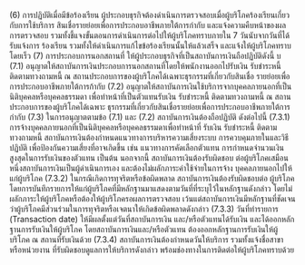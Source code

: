 (6) การปฏิบัติเมื่อมีข้อร้องเรียน
ผู้ประกอบธุรกิจต้องดำเนินการตรวจสอบเมื่อผู้บริโภคร้องเรียนเกี่ยวกับการใช้บริการ
สินเชื่อรายย่อยเพื่อการประกอบอาชีพภายใต้การกํากับ และแจ้งความคืบหน้าของผลการตรวจสอบ
รวมทั้งชี้แจงขั้นตอนการดำเนินการต่อไปให้ผู้บริโภคทราบภายใน 7 วันนับจากวันที่ได้รับแจ้งการ
ร้องเรียน รวมทั้งให้ดำเนินการแก้ไขข้อร้องเรียนนั้นให้แล้วเสร็จ และแจ้งให้ผู้บริโภคทราบโดยเร็ว
(7) การประกอบการนอกสถานที่
ให้ผู้ประกอบธุรกิจที่เป็นสถาบันการเงินถือปฏิบัติดังนี้
บ
(7.1) อนุญาตให้สถาบันการเงินประกอบการนอกสถานที่โดยให้พนักงานออกไปรับเงิน
รับชำระหนี้ ติดตามทวงถามหนี้ ณ สถานประกอบการของผู้บริโภคได้เฉพาะธุรกรรมที่เกี่ยวกับสินเชื่อ
รายย่อยเพื่อการประกอบอาชีพภายใต้การก้ากับ
(7.2) อนุญาตให้สถาบันการเงินใช้บริการจากบุคคลภายนอกที่เป็นนิติบุคคลหรือบุคคลธรรมดา
เพื่อทําหน้าที่เป็นตัวแทนรับเงิน รับชำระหนี้ ติดตามทวงถามหนี้ ณ สถานประกอบการของผู้บริโภคได้เฉพาะ
ธุรกรรมที่เกี่ยวกับสินเชื่อรายย่อยเพื่อการประกอบอาชีพภายใต้การกำกับ
(7.3) ในการอนุญาตตามข้อ (7.1) และ (7.2) สถาบันการเงินต้องถือปฏิบัติ ดังต่อไปนี้
(7.3.1) การจ้างบุคคลภายนอกที่เป็นนิติบุคคลหรือบุคคลธรรมดาเพื่อทำหน้าที่
รับเงิน รับชำระหนี้ ติดตามทวงถามหนี้ สถาบันการเงินต้องกำหนดแนวทางการบริหารความเสี่ยงระบบ
การควบคุมภายในและวิธีปฏิบัติ เพื่อป้องกันความเสี่ยงที่อาจเกิดขึ้น เช่น แนวทางการคัดเลือกตัวแทน
การกําหนดจํานวนเงินสูงสุดในการรับเงินของตัวแทน เป็นต้น นอกจากนี้ สถาบันการเงินต้องรับผิดชอบ
ต่อผู้บริโภคเสมือนหนึ่งสถาบันการเงินเป็นผู้ดำเนินการเอง และต้องไม่ผลักภาระค่าใช้จ่ายในการจ้าง
บุคคลภายนอกไปให้แก่ผู้บริโภค
(7.3.2) ในกรณีเกิดการทุจริตหรือข้อผิดพลาด สถาบันการเงินต้องรับผิดชอบต่อ
ผู้บริโภค โดยการบันทึกรายการให้แก่ผู้บริโภคที่มีหลักฐานมาแสดงตามวันที่ที่ระบุไว้ในหลักฐานดังกล่าว
โดยไม่ผลักภาระให้ผู้บริโภคหรือต้องให้ผู้บริโภครอผลการตรวจสอบ เว้นแต่สถาบันการเงินมีหลักฐานที่ชัดเจน
ว่าผู้บริโภคมีส่วนร่วมในการทุจริตหรือเจตนาให้เกิดข้อผิดพลาดดังกล่าว
(7.3.3) วันที่ทํารายการ (Transaction date) ให้มีผลตั้งแต่วันที่สถาบันการเงิน
และ/หรือตัวแทนได้รับเงิน และได้ออกหลักฐานการรับเงินให้ผู้บริโภค โดยสถาบันการเงินและ/หรือตัวแทน
ต้องออกหลักฐานการรับเงินให้ผู้บริโภค ณ สถานที่รับเงินด้วย
(7.3.4) สถาบันการเงินต้องกำหนดวันให้บริการ รวมทั้งแจ้งชื่อสาขาหรือหน่วยงาน
ที่รับผิดชอบดูแลการให้บริการดังกล่าว พร้อมช่องทางในการติดต่อให้ผู้บริโภคทราบด้วย
